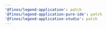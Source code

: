 ```yaml
---
'@finos/legend-application': patch
'@finos/legend-application-pure-ide': patch
'@finos/legend-application-studio': patch
---
```

